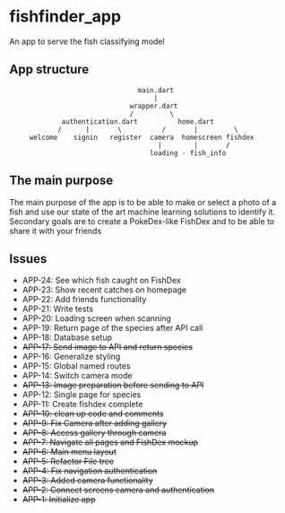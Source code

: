 # fishfinder_app

An app to serve the fish classifying model

## App structure
                                    main.dart
                                        |
                                  wrapper.dart
                                  /         \
                 authentication.dart          home.dart
                /      |       \          /       |         \
         welcome    signin   register  camera  homescreen fishdex
                                         |        |       /
                                       loading - fish_info


## The main purpose

The main purpose of the app is to be able to make or select a photo of a fish and use our state
of the art machine learning solutions to identify it. Secondary goals are to create a PokeDex-like
FishDex and to be able to share it with your friends

## Issues

* APP-24: See which fish caught on FishDex
* APP-23: Show recent catches on homepage
* APP-22: Add friends functionality
* APP-21: Write tests 
* APP-20: Loading screen when scanning
* APP-19: Return page of the species after API call
* APP-18: Database setup
* ~~APP-17: Send image to API and return species~~
* APP-16: Generalize styling
* APP-15: Global named routes
* APP-14: Switch camera mode
* ~~APP-13: Image preparation before sending to API~~
* APP-12: Single page for species
* APP-11: Create fishdex complete
* ~~APP-10: clean up code and comments~~
* ~~APP-9: Fix Camera after adding gallery~~
* ~~APP-8: Access gallery through camera~~
* ~~APP-7: Navigate all pages and FishDex mockup~~
* ~~APP-6: Main menu layout~~
* ~~APP-5: Refactor File tree~~
* ~~APP-4: Fix navigation authentication~~
* ~~APP-3: Added camera functionality~~
* ~~APP-2: Connect screens camera and authentication~~
* ~~APP-1: Initialize app~~
